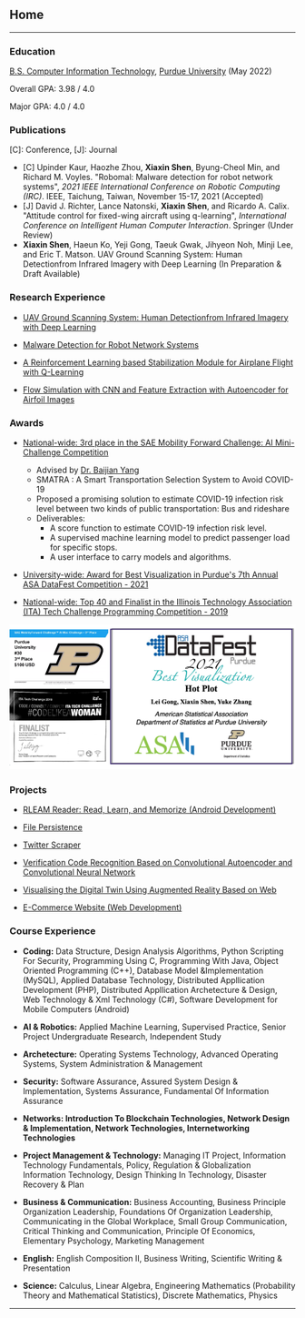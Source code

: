 ## Home

---

### Education
[B.S. Computer Information Technology](https://polytechnic.purdue.edu/degrees/computer-and-information-technology), [Purdue University](https://www.purdue.edu/) (May 2022)

Overall GPA: 3.98 / 4.0

Major GPA: 4.0 / 4.0

### Publications

\[C\]: Conference, \[J\]: Journal

- \[C\] Upinder Kaur, Haozhe Zhou, **Xiaxin Shen**, Byung-Cheol Min, and Richard M. Voyles. "Robomal: Malware detection for robot network systems", *2021 IEEE International Conference on Robotic Computing (IRC)*. IEEE, Taichung, Taiwan, November 15-17, 2021 (Accepted)
- \[J\] David J. Richter, Lance Natonski, **Xiaxin Shen**, and Ricardo A. Calix. "Attitude control for fixed-wing aircraft using q-learning", *International Conference on Intelligent Human Computer Interaction*. Springer (Under Review)
- **Xiaxin Shen**, Haeun Ko, Yeji Gong, Taeuk Gwak, Jihyeon Noh, Minji Lee, and Eric T. Matson. UAV Ground Scanning System: Human Detectionfrom Infrared Imagery with Deep Learning (In Preparation & Draft Available)

### Research Experience

- [UAV Ground Scanning System: Human Detectionfrom Infrared Imagery with Deep Learning](https://github.com/AllisonShen/UAV)

- [Malware Detection for Robot Network Systems](https://github.com/AllisonShen/MalConv-Pytorch)

- [A Reinforcement Learning based Stabilization Module for Airplane Flight with Q-Learning](https://github.com/AllisonShen/rl_xplane)

- [Flow Simulation with CNN and Feature Extraction with Autoencoder for Airfoil Images](https://github.com/AllisonShen/CV_airfoil)

### Awards
- [National-wide: 3rd place in the SAE Mobility Forward Challenge: AI Mini-Challenge Competition](https://www.sae.org/attend/student-events/mobilityforward-challenge/teams)
	+ Advised by [Dr. Baijian Yang](https://baijianyang.netlify.app/?_ga=2.35132836.467260173.1635736753-349751764.1611679036)
	+ SMATRA : A Smart Transportation Selection System to Avoid COVID-19
	+ Proposed a promising solution to estimate COVID-19 infection risk level between two kinds of public transportation: Bus and rideshare
	+ Deliverables:
		* A score function to estimate COVID-19 infection risk level.
		* A supervised machine learning model to predict passenger load for specific stops.
		* A user interface to carry models and algorithms. 

- [University-wide: Award for Best Visualization in Purdue's 7th Annual ASA DataFest Competition - 2021](https://datamine.purdue.edu/datafest.html)

- [National-wide: Top 40 and Finalist in the Illinois Technology Association (ITA) Tech Challenge Programming Competition - 2019](https://www.itatechchallenge.com/)

<img src="images/awards.png?raw=true"/>



### Projects


- [RLEAM Reader: Read, Learn, and Memorize (Android Development)](https://github.com/AllisonShen/RLEAM-Reader)

- [File Persistence](https://github.com/AllisonShen/security_mft)

- [Twitter Scraper](https://github.com/AllisonShen/TwitterScraper)

- [Verification Code Recognition Based on Convolutional Autoencoder and Convolutional Neural Network](https://github.com/AllisonShen/CV_capcha)

- [Visualising the Digital Twin Using Augmented Reality Based on Web](https://github.com/AllisonShen/webAR)

- [E-Commerce Website (Web Development)](https://github.com/AllisonShen/ecommerce)



### Course Experience

- **Coding:** Data Structure, Design Analysis Algorithms, Python Scripting For Security, Programming Using C, Programming With Java, Object Oriented Programming (C++), Database Model &Implementation (MySQL), Applied Database Technology, Distributed Appllication Development (PHP), Distributed Appllication Archetecture & Design, Web Technology & Xml Technology (C#), Software Development for Mobile Computers (Android)

- **AI & Robotics:** Applied Machine Learning, Supervised Practice, Senior Project Undergraduate Research, Independent Study

- **Archetecture:** Operating Systems Technology, Advanced Operating Systems, System Administration & Management

- **Security:** Software Assurance, Assured System Design & Implementation, Systems Assurance, Fundamental Of Information Assurance

- **Networks: Introduction To Blockchain Technologies, Network Design & Implementation, Network Technologies, Internetworking Technologies**

- **Project Management & Technology:** Managing IT Project, Information Technology Fundamentals, Policy, Regulation & Globalization Information Technology, Design Thinking In Technology, Disaster Recovery & Plan

- **Business & Communication:** Business Accounting, Business Principle Organization Leadership, Foundations Of Organization Leadership, Communicating in the Global Workplace, Small Group Communication, Critical Thinking and Communication, Principle Of Economics, Elementary Psychology, Marketing Management

- **English:** English Composition II, Business Writing, Scientific Writing & Presentation

- **Science:** Calculus, Linear Algebra, Engineering Mathematics (Probability Theory and Mathematical Statistics), Discrete Mathematics, Physics

---




<!-- ---
<p style="font-size:11px">Page template forked from <a href="https://github.com/evanca/quick-portfolio">evanca</a></p> -->
<!-- Remove above link if you don't want to attibute -->

